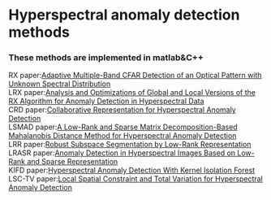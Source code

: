 # Hyperspectral anomaly detection methods
### These methods are implemented in matlab&C++
RX      paper:[Adaptive Multiple-Band CFAR Detection of an Optical Pattern with Unknown Spectral Distribution](https://ieeexplore.ieee.org/document/60107)  
LRX     paper:[Analysis and Optimizations of Global and Local Versions of the RX Algorithm for Anomaly Detection in Hyperspectral Data](https://ieeexplore.ieee.org/document/6412738)  
CRD     paper:[Collaborative Representation for Hyperspectral Anomaly Detection](https://ieeexplore.ieee.org/document/6876207)  
LSMAD   paper:[A Low-Rank and Sparse Matrix Decomposition-Based Mahalanobis Distance Method for Hyperspectral Anomaly Detection](https://ieeexplore.ieee.org/document/7293169)  
LRR     paper:[Robust Subspace Segmentation by Low-Rank Representation](https://ieeexplore.ieee.org/document/6651776)  
LRASR   paper:[Anomaly Detection in Hyperspectral Images Based on Low-Rank and Sparse Representation](https://ieeexplore.ieee.org/document/7322257)  
KIFD    paper:[Hyperspectral Anomaly Detection With Kernel Isolation Forest](https://ieeexplore.ieee.org/document/8833502)  
LSC-TV  paper:[Local Spatial Constraint and Total Variation for Hyperspectral Anomaly Detection](https://ieeexplore.ieee.org/document/9512024)
